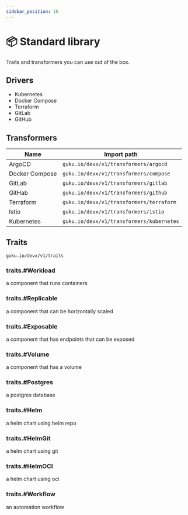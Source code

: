 ```yaml
---
sidebar_position: 10
---
```


# 📦 Standard library

Traits and transformers you can use out of the box.

## Drivers

+ Kubernetes
+ Docker Compose
+ Terraform
+ GitLab
+ GitHub

## Transformers
|Name|Import path|
|-|-|
| ArgoCD    | `guku.io/devx/v1/transformers/argocd` |
| Docker Compose | `guku.io/devx/v1/transformers/compose` |
| GitLab | `guku.io/devx/v1/transformers/gitlab` |
| GitHab | `guku.io/devx/v1/transformers/github` |
| Terraform | `guku.io/devx/v1/transformers/terraform` |
| Istio | `guku.io/devx/v1/transformers/istio` |
| Kubernetes | `guku.io/devx/v1/transformers/kubernetes` |

## Traits 
`guku.io/devx/v1/traits`

### traits.#Workload        
a component that runs containers 
### traits.#Replicable      
a component that can be horizontally scaled 
### traits.#Exposable       
a component that has endpoints that can be exposed 
### traits.#Volume  
a component that has a volume 
### traits.#Postgres        
a postgres database 
### traits.#Helm    
a helm chart using helm repo 
### traits.#HelmGit 
a helm chart using git 
### traits.#HelmOCI 
a helm chart using oci 
### traits.#Workflow        
an automation workflow 